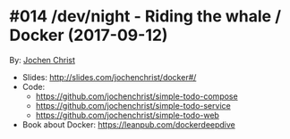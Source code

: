 # #014 /dev/night - Riding the whale / Docker (2017-09-12)

By: [Jochen Christ](https://github.com/jochenchrist)

- Slides: http://slides.com/jochenchrist/docker#/
- Code:
    - https://github.com/jochenchrist/simple-todo-compose
    - https://github.com/jochenchrist/simple-todo-service
    - https://github.com/jochenchrist/simple-todo-web
- Book about Docker: https://leanpub.com/dockerdeepdive
